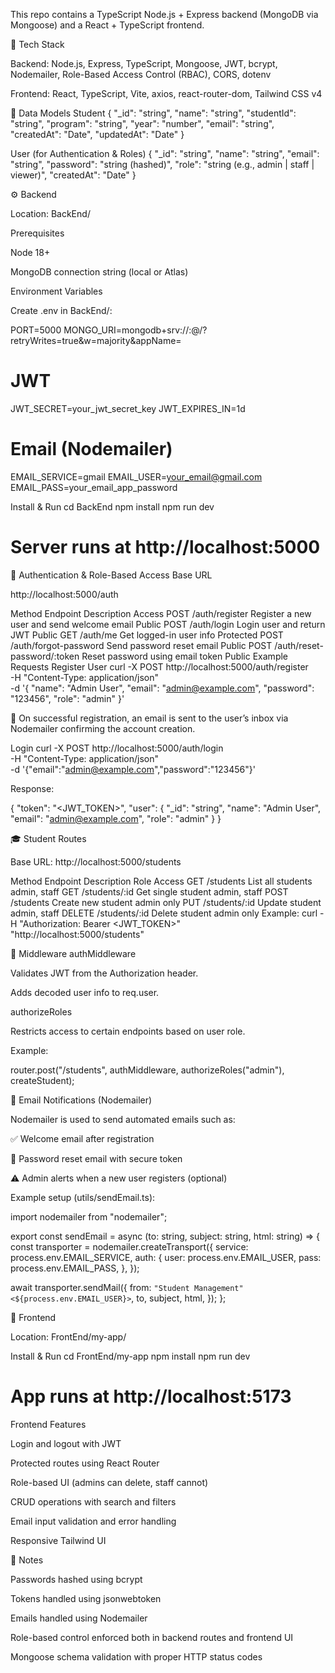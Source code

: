 This repo contains a TypeScript Node.js + Express backend (MongoDB via Mongoose) and a React + TypeScript frontend.

🧠 Tech Stack

Backend: Node.js, Express, TypeScript, Mongoose, JWT, bcrypt, Nodemailer, Role-Based Access Control (RBAC), CORS, dotenv

Frontend: React, TypeScript, Vite, axios, react-router-dom, Tailwind CSS v4

📘 Data Models
Student
{
"\_id": "string",
"name": "string",
"studentId": "string",
"program": "string",
"year": "number",
"email": "string",
"createdAt": "Date",
"updatedAt": "Date"
}

User (for Authentication & Roles)
{
"\_id": "string",
"name": "string",
"email": "string",
"password": "string (hashed)",
"role": "string (e.g., admin | staff | viewer)",
"createdAt": "Date"
}

⚙️ Backend

Location: BackEnd/

Prerequisites

Node 18+

MongoDB connection string (local or Atlas)

Environment Variables

Create .env in BackEnd/:

PORT=5000
MONGO_URI=mongodb+srv://<user>:<pass>@<cluster>/<db>?retryWrites=true&w=majority&appName=<app>

# JWT

JWT_SECRET=your_jwt_secret_key
JWT_EXPIRES_IN=1d

# Email (Nodemailer)

EMAIL_SERVICE=gmail
EMAIL_USER=your_email@gmail.com
EMAIL_PASS=your_email_app_password

Install & Run
cd BackEnd
npm install
npm run dev

# Server runs at http://localhost:5000

🔐 Authentication & Role-Based Access
Base URL

http://localhost:5000/auth

Method Endpoint Description Access
POST /auth/register Register a new user and send welcome email Public
POST /auth/login Login user and return JWT Public
GET /auth/me Get logged-in user info Protected
POST /auth/forgot-password Send password reset email Public
POST /auth/reset-password/:token Reset password using email token Public
Example Requests
Register User
curl -X POST http://localhost:5000/auth/register \
 -H "Content-Type: application/json" \
 -d '{
"name": "Admin User",
"email": "admin@example.com",
"password": "123456",
"role": "admin"
}'

📩 On successful registration, an email is sent to the user’s inbox via Nodemailer confirming the account creation.

Login
curl -X POST http://localhost:5000/auth/login \
 -H "Content-Type: application/json" \
 -d '{"email":"admin@example.com","password":"123456"}'

Response:

{
"token": "<JWT_TOKEN>",
"user": {
"\_id": "string",
"name": "Admin User",
"email": "admin@example.com",
"role": "admin"
}
}

🎓 Student Routes

Base URL: http://localhost:5000/students

Method Endpoint Description Role Access
GET /students List all students admin, staff
GET /students/:id Get single student admin, staff
POST /students Create new student admin only
PUT /students/:id Update student admin, staff
DELETE /students/:id Delete student admin only
Example:
curl -H "Authorization: Bearer <JWT_TOKEN>" \
"http://localhost:5000/students"

🧩 Middleware
authMiddleware

Validates JWT from the Authorization header.

Adds decoded user info to req.user.

authorizeRoles

Restricts access to certain endpoints based on user role.

Example:

router.post("/students", authMiddleware, authorizeRoles("admin"), createStudent);

📧 Email Notifications (Nodemailer)

Nodemailer is used to send automated emails such as:

✅ Welcome email after registration

🔑 Password reset email with secure token

⚠️ Admin alerts when a new user registers (optional)

Example setup (utils/sendEmail.ts):

import nodemailer from "nodemailer";

export const sendEmail = async (to: string, subject: string, html: string) => {
const transporter = nodemailer.createTransport({
service: process.env.EMAIL_SERVICE,
auth: {
user: process.env.EMAIL_USER,
pass: process.env.EMAIL_PASS,
},
});

await transporter.sendMail({
from: `"Student Management" <${process.env.EMAIL_USER}>`,
to,
subject,
html,
});
};

🎨 Frontend

Location: FrontEnd/my-app/

Install & Run
cd FrontEnd/my-app
npm install
npm run dev

# App runs at http://localhost:5173

Frontend Features

Login and logout with JWT

Protected routes using React Router

Role-based UI (admins can delete, staff cannot)

CRUD operations with search and filters

Email input validation and error handling

Responsive Tailwind UI

🧠 Notes

Passwords hashed using bcrypt

Tokens handled using jsonwebtoken

Emails handled using Nodemailer

Role-based control enforced both in backend routes and frontend UI

Mongoose schema validation with proper HTTP status codes
